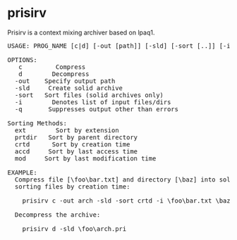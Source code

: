 # prisirv

Prisirv is a context mixing archiver based on lpaq1.

<pre>
USAGE: PROG_NAME [c|d] [-out [path]] [-sld] [-sort [..]] [-i [files|dirs]] [-q]

OPTIONS:
   c         Compress
   d        Decompress
  -out    Specify output path
  -sld     Create solid archive
  -sort   Sort files (solid archives only)
  -i        Denotes list of input files/dirs
  -q       Suppresses output other than errors

Sorting Methods:
  ext        Sort by extension
  prtdir   Sort by parent directory
  crtd      Sort by creation time
  accd     Sort by last access time
  mod     Sort by last modification time
  
EXAMPLE:
  Compress file [\foo\bar.txt] and directory [\baz] into solid archive [\foo\arch], 
  sorting files by creation time:

    prisirv c -out arch -sld -sort crtd -i \foo\bar.txt \baz

  Decompress the archive:

    prisirv d -sld \foo\arch.pri
</pre>

